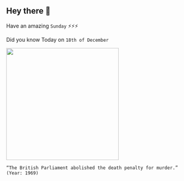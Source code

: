 ## Hey there 👋
Have an amazing `Sunday` ⚡⚡⚡

Did you know Today on `18th of December`
 
 [<img src="https://www.deathpenaltyproject.org/wp-content/uploads/2015/11/Untitled-design-3.jpg" width="300" />](https://www.legislation.gov.uk/ukpga/1965/71) 
 ```
“The British Parliament abolished the death penalty for murder.” (Year: 1969)
```
